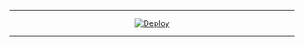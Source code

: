 ----

<div align="center">

[![Deploy](https://www.herokucdn.com/deploy/button.svg)](https://heroku.com/deploy?template=https://github.com/Project-TH/nothing)
     </div>

----



